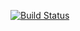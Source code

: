 [![Build Status](https://dev.azure.com/sarawal/devoppipeline/_apis/build/status/synapticrumble.pfcproject?branchName=master)](https://dev.azure.com/sarawal/devoppipeline/_build/latest?definitionId=2&branchName=master)
